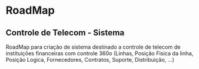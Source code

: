 # RoadMap
<h2>Controle de Telecom - Sistema</h2>

<p>
RoadMap para criação de sistema destinado a controle de telecom de instituições financeiras com controle 360o (Linhas, Posição Fisica da linha, Posição Logica, Fornecedores, Contratos, Suporte, Distribuição, ...)
</p>
